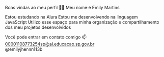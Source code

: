 Boas vindas ao meu perfil 💙💙
Meu nome é Emily Martins

Estou estudando na Alura
Estou me desenvolvendo na linguagem JavaScript
Utilizo esse espaço para minha organização e compartilhamento dos meu projetos desenvolvidos

Você pode entrar em contato comigo 📫
00001108773254sp@al.educacao.sp.gov.br  
@emilyjhennn113b
